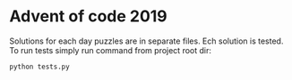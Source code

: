 # Advent of code 2019

Solutions for each day puzzles are in separate files.
Ech solution is tested. To run tests simply run command from project root dir:

`python tests.py`
